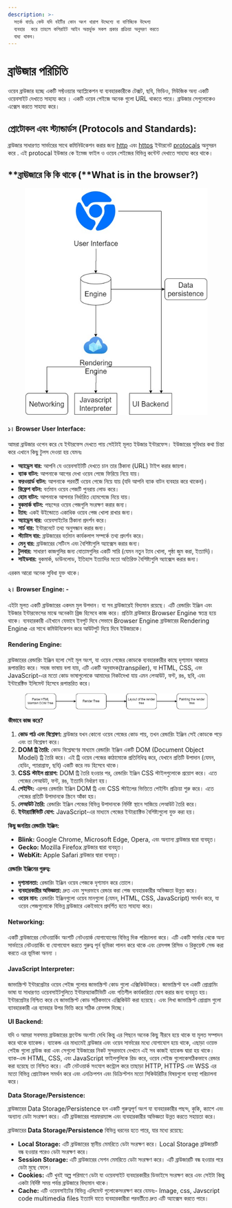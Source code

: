 ```yaml
---
description: >-
  সতর্ক বার্তাঃ কেউ যদি বইটির কোন অংশ খারাপ উদ্দেশ্যে বা বাণিজ্যিক উদ্দেশ্য
  ব্যবহার  করে তাহলে কপিরাইট আইন অন্তর্ভুক্ত সকল প্রকার প্রক্রিয়া অনুসরণ করতে
  বাধ্য থাকব।
---
```


# ব্রাউজার পরিচিতি

ওয়েব ব্রাউজার হচ্ছে একটি সফ্টওয়্যার অ্যাপ্লিকেশন যা ব্যবহারকারীকে টেক্সট, ছবি, ভিডিও, মিউজিক অন্য একটি  ওয়েবসাইট দেখাতে সাহায্য করে । একটি ওয়েব পেইজে অনেক গুলো URL থাকতে পারে। ব্রাউজার সেগুলোকেও এক্সেস করতে সাহায্য করে।&#x20;

## প্রোটোকল এবং স্ট্যান্ডার্ডস (Protocols and Standards):

ব্রাউজার সাধারণত সার্ভারের সাথে কমিনিউকেশন করার জন্য [http](https://en.wikipedia.org/wiki/HTTP) এবং [https](https://en.wikipedia.org/wiki/HTTPS) ইন্টারনেট [protocals](https://en.wikipedia.org/wiki/Internet\_Protocol) অনুসরন করে .  এই protocal ইউজার কে ইমেজ ফাইল ও ওয়েব পেইজের বিভিন্ন কন্টেন্ট দেখাতে সাহায্য করে থাকে।&#x20;

## **ব্রাঊজারে কি কি থাকে (**What is in the browser?)

<figure><img src=".gitbook/assets/image (1).png" alt=""><figcaption></figcaption></figure>

#### **১। Browser User Interface:**&#x20;

আমরা ব্রাউজার ওপেন করে যে ইন্টারফেস দেখতে পায় সেইটাই মূলত ইউজার ইন্টারফেস। ইউজারের সুবিধার কথা চিন্তা করে এখানে কিছু টুলস দেওয়া হয় যেমনঃ

* **অ্যাড্রেস বার:** আপনি যে ওয়েবসাইটটি দেখতে চান তার ঠিকানা (URL) টাইপ করার জায়গা।
* **ব্যাক বাটন:** আপনাকে আগের দেখা ওয়েব পেজে ফিরিয়ে নিয়ে যায়।
* **ফরওয়ার্ড বাটন:** আপনাকে পরবর্তী ওয়েব পেজে নিয়ে যায় (যদি আপনি ব্যাক বাটন ব্যবহার করে থাকেন)।
* **রিফ্রেশ বাটন:** বর্তমান ওয়েব পেজটি পুনরায় লোড করে।
* **হোম বাটন:** আপনাকে আপনার নির্ধারিত হোমপেজে নিয়ে যায়।
* **বুকমার্ক বাটন:** পছন্দের ওয়েব পেজগুলি সংরক্ষণ করার জন্য।
* **ট্যাব:** একই উইন্ডোতে একাধিক ওয়েব পেজ খোলা রাখার জন্য।
* **অ্যাড্রেস বার:** ওয়েবসাইটের ঠিকানা প্রদর্শন করে।
* **সার্চ বার:** ইন্টারনেটে তথ্য অনুসন্ধান করার জন্য।
* **স্ট্যাটাস বার:** ব্রাউজারের বর্তমান কার্যকলাপ সম্পর্কে তথ্য প্রদর্শন করে।
* **মেনু বার:** ব্রাউজারের সেটিংস এবং বৈশিষ্ট্যগুলি অ্যাক্সেস করার জন্য।
* **টুলবার:** সাধারণ কাজগুলির জন্য বোতামগুলির একটি সারি (যেমন নতুন ট্যাব খোলা, পৃষ্ঠা জুম করা, ইত্যাদি)।
* **সাইডবার:** বুকমার্ক, ডাউনলোড, ইতিহাস ইত্যাদির মতো অতিরিক্ত বৈশিষ্ট্যগুলি অ্যাক্সেস করার জন্য।

এরকম আরো অনেক সুবিধা যুক্ত থাকে।

#### **২। Browser Engine: -**

এইটা মূলত  একটি ব্রাউজারের একদম মুল উপদান। যা সব ব্রাউজারেই বিদ্যমান রয়েছে। এটি রেন্ডারিং ইঞ্জিন এবং ইউজার ইন্টারফেসের মাঝে অনেকটা ব্রিজ হিসেবে কাজ করে। প্রতিটা ব্রাউজারে Browser Engine স্বতন্ত্র হয়ে থাকে। ব্যবহারকারী এইখানে যেভাবে ইনপুট দিবে সেভাবে Browser Engine ব্রাউজারের Rendering Engine এর সাথে কমিউনিকেশন করে আউটপুট দিয়ে দিবে ইউজারকে।&#x20;

#### **Rendering Engine:**

ব্রাউজারের রেন্ডারিং ইঞ্জিন হলো সেই মূল অংশ, যা ওয়েব পেজের কোডকে ব্যবহারকারীর কাছে দৃশ্যমান আকারে রূপান্তরিত করে। সহজ ভাষায় বলা যায়, এটি একটি অনুবাদক(transpiler), যা HTML, CSS, এবং JavaScript-এর মতো কোড ভাষাগুলোকে  আমাদের নিকটদেখা যায় এমন লেআউট, ফন্ট, রঙ, ছবি, এবং ইন্টারেক্টিভ ইলিমেন্ট হিসেবে রূপান্তরিত করে।

<figure><img src=".gitbook/assets/image (9).png" alt=""><figcaption></figcaption></figure>

**কীভাবে কাজ করে?**

1. **কোড পাঠ এবং বিশ্লেষণ:** ব্রাউজার যখন কোনো ওয়েব পেজের কোড পায়, তখন রেন্ডারিং ইঞ্জিন সেই কোডকে পড়ে এবং তা বিশ্লেষণ করে।
2. **DOM ট্রি তৈরি:** কোড বিশ্লেষণের মাধ্যমে রেন্ডারিং ইঞ্জিন একটি DOM (Document Object Model) ট্রি তৈরি করে। এই ট্রি ওয়েব পেজের কাঠামোকে প্রতিনিধিত্ব করে, যেখানে প্রতিটি উপাদান (যেমন, হেডিং, প্যারাগ্রাফ, ছবি) একটি করে নড হিসেবে থাকে।
3. **CSS স্টাইল প্রয়োগ:** DOM ট্রি তৈরি হওয়ার পর, রেন্ডারিং ইঞ্জিন CSS স্টাইলগুলোকে প্রয়োগ করে। এতে পেজের লেআউট, ফন্ট, রঙ, ইত্যাদি নির্ধারণ হয়।
4. **পেইন্টিং:** এরপর রেন্ডারিং ইঞ্জিন DOM ট্রি এবং CSS স্টাইলের ভিত্তিতে পেইন্টিং প্রক্রিয়া শুরু করে। এতে পেজের প্রতিটি উপাদানকে স্ক্রিনে আঁকা হয়।
5. **লেআউট তৈরি:** রেন্ডারিং ইঞ্জিন পেজের বিভিন্ন উপাদানকে নির্দিষ্ট স্থানে সাজিয়ে লেআউট তৈরি করে।
6. **ইন্টার‍্যাক্টিভিটি যোগ:** JavaScript-এর মাধ্যমে পেজের ইন্টার‍্যাক্টিভ বৈশিষ্ট্যগুলো যুক্ত করা হয়।

**কিছু জনপ্রিয় রেন্ডারিং ইঞ্জিন:**

* **Blink:** Google Chrome, Microsoft Edge, Opera, এবং অন্যান্য ব্রাউজার দ্বারা ব্যবহৃত।
* **Gecko:** Mozilla Firefox ব্রাউজার দ্বারা ব্যবহৃত।
* **WebKit:** Apple Safari ব্রাউজার দ্বারা ব্যবহৃত।

**রেন্ডারিং ইঞ্জিনের গুরুত্ব:**

* **দৃশ্যমানতা:** রেন্ডারিং ইঞ্জিন ওয়েব পেজকে দৃশ্যমান করে তোলে।
* **ব্যবহারকারীর অভিজ্ঞতা:** দ্রুত এবং সুন্দরভাবে রেন্ডার করা পেজ ব্যবহারকারীর অভিজ্ঞতা উন্নত করে।
* **ওয়েব মান:** রেন্ডারিং ইঞ্জিনগুলো ওয়েব মানগুলো (যেমন, HTML, CSS, JavaScript) সমর্থন করে, যা ওয়েব পেজগুলোকে বিভিন্ন ব্রাউজারে একইভাবে প্রদর্শিত হতে সাহায্য করে।

#### **Networking:**

একটি ব্রাউজারের নেটওয়ার্কিং অংশটি নেটওয়ার্ক যোগাযোগের বিভিন্ন দিক পরিচালনা করে। এটি একটি সার্ভার থেকে অন্য    সার্ভারেে নেটওয়ার্কিং বা যোগাযোগ করতে গুরুত্ব পূর্ন ভূমিকা পালন করে থাকে এবং রেসপন্স রিসিভ ও রিকুয়েস্ট সেন্ড করা করতে এর ভূমিকা অনন্য ।&#x20;

#### **JavaScript Interpreter:**

জাভাস্ক্রিপ্ট ইন্টারপ্রেটার ওয়েব পেইজ গুলোর জাভাস্ক্রিপ্ট কোড গুলো এক্সিকিউটকরে। জাভাস্ক্রিপ্ট হল একটি প্রোগ্রামিং ভাষা যা সাধারণত ওয়েবসাইটগুলিতে ইন্টারঅ্যাকটিভিটি এবং গতিশীল কার্যকারিতা যোগ করার জন্য ব্যবহৃত হয়। ইন্টারপ্রেটার নিশ্চিত করে যে জাভাস্ক্রিপ্ট কোড সঠিকভাবে এক্সিকিউট করা হয়েছে। এবং লিখা জাভাস্ক্রিপ্ট প্রোগ্রাম গুলো ব্যাবহারকারী এর ব্যাবহার উপর ভিত্তি করে সঠিক রেসপন্স দিচ্ছে।&#x20;

**UI Backend:**&#x20;

যদি ও আমরা সবসময় ব্রাউজারের ফ্রন্টেন্ড অংশটা দেখি কিন্তু এর পিছনে অনেক কিছু নীরবে হয়ে থাকে যা মূলত সম্পাদন করে থাকে ব্যাকেন্ড। ব্যাকেন্ড  এর মাধ্যমেই ব্রাউজার এবং ওয়েব সার্ভারের মধ্যে যোগাযোগ হয়ে থাকে, এছাড়া ওয়েভ পেইজ গুলো ব্রাউজ করা এবং সেগুলো ইউজারের নিকট সুন্দরভাবে দেখানে এই সব কাজই ব্যাকেন্ড দ্বারা হয় থাকে। ব্যাক-এন্ড HTML, CSS, এবং JavaScript ফাইলগুলিকে রিড করে, ওয়েব   পেইজ গুলোকেসঠিকভাবে রেন্ডার করা হয়েছে তা নিশ্চিত করে। এটি নেটওয়ার্ক সংযোগ কন্ট্রোল করে  তাছাড়া HTTP, HTTPS এবং WSS এর মতো বিভিন্ন প্রোটোকল সমর্থন করে এবং এনক্রিপশন এবং  ডিক্রিপ্টশন  মতো সিকিউরিটির  বিষয়গুলো ব্যবস্থা পরিচালনা করে।

**Data Storage/Persistence:**

ব্রাউজারের Data Storage/Persistence হল একটি গুরুত্বপূর্ণ অংশ যা ব্যবহারকারীর পছন্দ, কুকি, ক্যাশে এবং অন্যান্য ডেটা সংরক্ষণ করে। এটি ব্রাউজারের পারফরম্যান্স এবং ব্যবহারকারীর অভিজ্ঞতা উন্নত করতে সহায়তা করে।

ব্রাউজারের **Data Storage/Persistence** বিভিন্ন ধরনের হতে পারে, যার মধ্যে রয়েছে:

* **Local Storage:** এটি ব্রাউজারের স্থানীয় মেমরিতে ডেটা সংরক্ষণ করে। Local Storage ব্রাউজারটি বন্ধ হওয়ার পরেও ডেটা সংরক্ষণ করে।
* **Session Storage:** এটি ব্রাউজারের সেশন মেমরিতে ডেটা সংরক্ষণ করে। এটি ব্রাউজারটি বন্ধ হওয়ার পরে ডেটা মুছে ফেলে।
* **Cookies:** এটি খুবই অল্প  পরিমাণে  ডেটা যা ওয়েবসাইট ব্যবহারকারীর ডিভাইসে সংরক্ষণ করে এবং সেইটা কিন্তু একটা নির্দিষ্ট সময় পর্যন্ত ব্রাউজারে বিদ্যমান থাকে।&#x20;
* **Cache:** এটি ওয়েবসাইটের বিভিন্ন  এলিমেন্ট গুলোকেসংরক্ষণ করে  যেমনঃ-   Image, css, Javscript code multimedia files ইত্যাদি যাতে ব্যবহারকারীরা পরবর্তীতে দ্রুত এটি অ্যাক্সেস করতে পারে।


